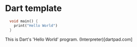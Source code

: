 # Dart template
```dart runnable
  void main() {
    print("Hello World")
  }
```

This is Dart's 'Hello World' program.
(Interpreter)[dartpad.com]
